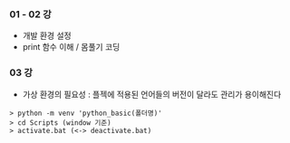 ### 01 - 02 강
- 개발 환경 설정
- print 함수 이해 / 몸풀기 코딩

### 03 강
- 가상 환경의 필요성 : 플젝에 적용된 언어들의 버전이 달라도 관리가 용이해진다

```
> python -m venv 'python_basic(폴더명)'
> cd Scripts (window 기준)
> activate.bat (<-> deactivate.bat)
```